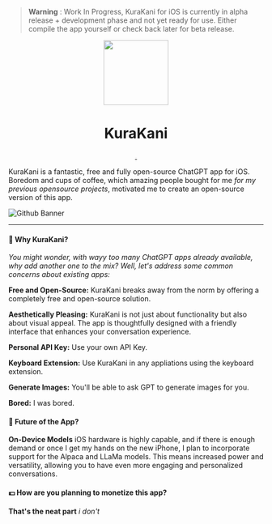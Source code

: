 > **Warning** : Work In Progress, KuraKani for iOS is currently in alpha release + development phase and not yet ready for use. Either compile the app yourself or check back later for beta release.

<p align="center">

  <img src="https://github.com/Aayush9029/KuraKani/assets/43297314/f9842405-c6e3-48bd-affc-a687e3661653" height="128">
  <h1 align="center">KuraKani</h1>
</p>


<p align="center">
  <a aria-label="Follow Developer on Linkedin" href="https://www.linkedin.com/in/aayush-p-616b6b16a/" target="_blank">
    <img alt="" src="https://img.shields.io/badge/Follow%20@Aayush Pokharel-black.svg?style=for-the-badge&logo=Linkedin">
  </a>

<!--     <a aria-label="Download App" href="https://aayush9029.gumroad.com/l/boltapp" target="_blank">
    <img alt="" src="https://img.shields.io/badge/Download%20Latest%20Version-black.svg?style=for-the-badge&logo=apple">
  </a> -->
  <a aria-label="Buy me a coffee (support app's development)" href="https://www.buymeacoffee.com/swiftdev" target="_blank">
    <img alt="" src="https://img.shields.io/badge/Support%20Development-black.svg?style=for-the-badge&logo=ko-fi">
  </a>
</p>

KuraKani is a fantastic, free and fully open-source ChatGPT app for iOS. Boredom and cups of coffee, which amazing people bought for me *for my previous opensource projects*, motivated me to create an open-source version of this app.

![Github Banner](https://github.com/Aayush9029/KuraKani/assets/43297314/0518ba74-fcb2-4567-a694-fc5e7780c1ef)

---

#### 🤔 Why KuraKani?

*You might wonder, with wayy *too many* ChatGPT apps already available, why add another one to the mix? Well, let's address some common concerns about existing apps:*

**Free and Open-Source:** KuraKani breaks away from the norm by offering a completely free and open-source solution.

**Aesthetically Pleasing:** KuraKani is not just about functionality but also about visual appeal. The app is thoughtfully designed with a friendly interface that enhances your conversation experience.

**Personal API Key:** Use your own API Key.

**Keyboard Extension:** Use KuraKani in any appliations using the keyboard extension.

**Generate Images:** You'll be able to ask GPT to generate images for you.

**Bored:** I was bored.

#### 🚀 Future of the App?

**On-Device Models** iOS hardware is highly capable, and if there is enough demand or once I get my hands on the new iPhone, I plan to incorporate support for the Alpaca and LLaMa models. This means increased power and versatility, allowing you to have even more engaging and personalized conversations.

#### 💵 How are you planning to monetize this app?

**That's the neat part** _i don't_

